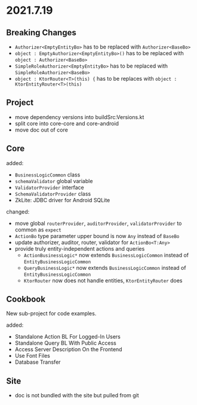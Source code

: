# 2021.7.19

## Breaking Changes

- `Authorizer<EmptyEntityBo>` has to be replaced with `Authorizer<BaseBo>`
- `object : EmptyAuthorizer<EmptyEntityBo>()` has to be replaced with `object : Authorizer<BaseBo>`
- `SimpleRoleAuthorizer<EmptyEntityBo>` has to be replaced with `SimpleRoleAuthorizer<BaseBo>`
- `object : KtorRouter<T>(this) {` has to be replaces with `object : KtorEntityRouter<T>(this)`

## Project

- move dependency versions into buildSrc:Versions.kt
- split core into core-core and core-android
- move doc out of core

## Core

added:

- `BusinessLogicCommon` class
- `schemaValidator` global variable
- `ValidatorProvider` interface
- `SchemaValidatorProvider` class
- ZkLite: JDBC driver for Android SQLite

changed:

- move global `routerProvider`, `auditorProvider`, `validatorProvider` to common as `expect`
- `ActionBo` type parameter upper bound is now `Any` instead of `BaseBo`
- update authorizer, auditor, router, validator for `ActionBo<T:Any>`
- provide truly entity-independent actions and queries
    - `ActionBusinessLogic*` now extends `BusinessLogicCommon` instead of `EntityBusinessLogicCommon`
    - `QueryBusinessLogic*` now extends `BusinessLogicCommon` instead of `EntityBusinessLogicCommon`
    - `KtorRouter` now does not handle entities, `KtorEntityRouter` does

## Cookbook

New sub-project for code examples.

added:

- Standalone Action BL For Logged-In Users
- Standalone Query BL With Public Access
- Access Server Description On the Frontend
- Use Font Files
- Database Transfer

## Site

- doc is not bundled with the site but pulled from git
